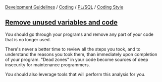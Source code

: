 [Development Guidelines](../../../../README.md) / [Coding](../../../../README.md#coding) / [PL/SQL](../../../../README.md#coding_pl_sql) / [Coding Style](../../../../doc/coding/pl_sql/coding_style.md)

## [Remove unused variables and code](../../../../doc/coding/pl_sql/coding_style.md#RemoveUnused)

You should go through your programs and remove any part of your code that is no longer used. 

There's never a better time to review all the steps you took, and to understand the reasons you took them, than immediately upon completion of your program. "Dead zones" in your code become sources of deep insecurity for maintenance programmers.

You should also leverage tools that will perform this analysis for you.
